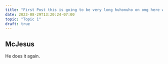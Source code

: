 ```yaml
---
title: "First Post this is going to be very long huhonuho on omg here we go"
date: 2023-08-29T13:20:24-07:00
topic: "Topic 1"
draft: true
---
```


## McJesus

He does it again.